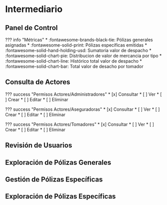 # Intermediario

## Panel de Control

??? info "Métricas"
    * :fontawesome-brands-black-tie:  Pólizas  generales asignadas
    * :fontawesome-solid-print:  Pólizas específicas emitidas
    * :fontawesome-solid-hand-holding-usd: Sumatoria valor de despacho
    * :fontawesome-solid-chart-pie:  Distribucion de valor de mercancia por tipo
    * :fontawesome-solid-chart-line:  Histórico total valor de despacho
    * :fontawesome-solid-chart-bar:  Total valor de desacho por tomador

## Consulta de Actores

??? success "Permisos Actores/Administradores"
    * [x] Consultar
    * [ ] Ver
    * [ ] Crear
    * [ ] Editar
    * [ ] Eliminar

??? success "Permisos Actores/Aseguradoras"
    * [x] Consultar
    * [ ] Ver
    * [ ] Crear
    * [ ] Editar
    * [ ] Eliminar

??? success "Permisos Actores/Tomadores"
    * [x] Consultar
    * [ ] Ver
    * [ ] Crear
    * [ ] Editar
    * [ ] Eliminar

## Revisión de Usuarios

## Exploración de Pólizas Generales

## Gestión de Pólizas Específicas

## Exploración de Pólizas Específicas